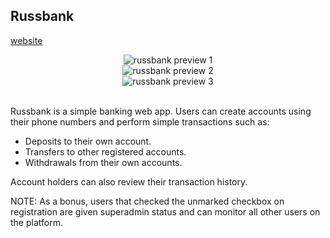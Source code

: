 ## Russbank

[website](https://russbank.herokuapp.com/)

<div style="text-align:center">
  <img alt="russbank preview 1" src=".\russbank1.png"/>
</div>

<div style="text-align:center">
  <img alt="russbank preview 2" src=".\russbank2.png"/>
</div>

<div style="text-align:center">
  <img alt="russbank preview 3" src=".\russbank3.png"/>
</div>

<br/>

Russbank is a simple banking web app. Users can create accounts using their phone numbers and perform simple transactions such as:

- Deposits to their own account.
- Transfers to other registered accounts.
- Withdrawals from their own accounts.

Account holders can also review their transaction history.

NOTE: As a bonus, users that checked the unmarked checkbox on registration are given superadmin status and can monitor all other users on the platform.
